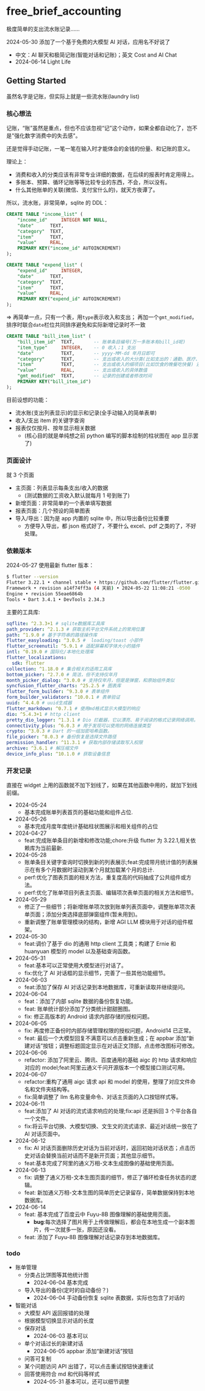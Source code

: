 # free_brief_accounting

极度简单的支出流水账记录……

2024-05-30 添加了一个基于免费的大模型 AI 对话，应用名不好说了

- 中文：AI 聊天和极简记账(智能对话和记账)；英文 Cost and AI Chat
- 2024-06-14 Light Life

## Getting Started

虽然名字是记账，但实际上就是一些流水账(laundry list)

### 核心想法

记账，“账”虽然是重点，但也不应该忽视“记”这个动作，如果全都自动化了，岂不是"强化数字消费中的失去感"。

还是觉得手动记账，一笔一笔在输入时才能体会的金钱的份量、和记账的意义。

理论上：

- 消费和收入的分类应该有非常专业详细的数据，在后续的报表时肯定用得上。
- 多账本、预算、循环记账等等比较专业的东西，不会，所以没有。
- 什么其他账单的关联(微信、支付宝什么的)，就天方夜谭了。

所以，流水账，非常简单，sqlite 的 DDL：

```sql
CREATE TABLE "income_list" (
	"income_id"	    INTEGER NOT NULL,
	"date"	    TEXT,
	"category"	TEXT,
	"item"	    TEXT,
	"value"	    REAL,
	PRIMARY KEY("income_id" AUTOINCREMENT)
);

CREATE TABLE "expend_list" (
	"expend_id"	    INTEGER,
	"date"	    TEXT,
	"category"	TEXT,
	"item"	    TEXT,
	"value"	    REAL,
	PRIMARY KEY("expend_id" AUTOINCREMENT)
);
```

=>
再简单一点，只有一个表，用`type`表示收入和支出；
再加一个`gmt_modified`，排序时联合`date`栏位共同排序避免和实际新增记录时不一致

```sql
CREATE TABLE "bill_item_list" (
	"bill_item_id"	TEXT, 		-- 账单条目编号(万一多账本有bill_id呢)
	"item_type"		INTEGER,	-- 0 收入；1 支出
	"date"	    	TEXT,		-- yyyy-MM-dd 年月日即可
	"category"		TEXT,		-- 支出或收入的大分类(比如支出的：通勤、医疗、饮食……)
	"item"	    	TEXT,		-- 支出或收入的细项目(比如饮食的晚餐吃快餐) 还可以有细节就再多个detail表
	"value"	    	REAL,		-- 支出或收入的具体数值
	"gmt_modified"	TEXT,		-- 记录的创建或者修改时间
	PRIMARY KEY("bill_item_id")
);
```

目前设想的功能：

- 流水账(支出列表显示)的显示和记录(全手动输入的简单表单)
- 收入/支出 item 的关键字查询
- 报表仅仅按月、按年显示相关数据
  - (核心目的就是单纯想之前 python 编写的脚本绘制的柱状图在 app 显示罢了)

### 页面设计

就 3 个页面

- 主页面：列表显示每条支出/收入的数据
  - (测试数据的工资收入默认就每月 1 号到账了)
- 新增页面：非常简单的一个表单填写数据
- 报表页面：几个预设的简单图表
- 导入/导出：因为是 app 内置的 sqlite 中，所以导出备份比较重要
  - 方便导入导出，都 json 格式好了，不要什么 excel、pdf 之类的了，不好处理。

### 依赖版本

2024-05-27 使用最新 flutter 版本：

```sh
$ flutter --version
Flutter 3.22.1 • channel stable • https://github.com/flutter/flutter.git
Framework • revision a14f74ff3a (4 天前) • 2024-05-22 11:08:21 -0500
Engine • revision 55eae6864b
Tools • Dart 3.4.1 • DevTools 2.34.3
```

主要的工具库:

```yaml
sqflite: ^2.3.3+1 # sqlite数据库工具库
path_provider: ^2.1.3 # 获取主机平台文件系统上的常用位置
path: ^1.9.0 # 基于字符串的路径操作库
flutter_easyloading: ^3.0.5 #  loading/toast 小部件
flutter_screenutil: ^5.9.1 # 适配屏幕和字体大小的插件
intl: ^0.19.0 # 国际化/本地化处理库
flutter_localizations:
  sdk: flutter
collection: ^1.18.0 # 集合相关的适用工具库
bottom_picker: ^2.7.0 # 简洁，但不支持仅年月
month_picker_dialog: ^3.0.0 # 支持仅年月，但是是弹窗，和原始组件类似
syncfusion_flutter_charts: ^25.2.5 # 图表库
flutter_form_builder: ^9.3.0 # 表单组件
form_builder_validators: ^10.0.1 # 表单验证
uuid: ^4.4.0 # uuid生成器
flutter_markdown: ^0.7.1 # 使用md格式显示大模型的响应
dio: ^5.4.3+1 # http client
pretty_dio_logger: ^1.3.1 # Dio 拦截器，它以漂亮、易于阅读的格式记录网络调用。
connectivity_plus: ^6.0.3 # 用于发现可以使用的网络连接类型
crypto: ^3.0.3 # Dart 的一组加密哈希函数。
file_picker: ^8.0.3 # 备份恢复是选择文件路径
permission_handler: ^11.3.1 # 获取内部存储读取写入权限
archive: ^3.6.1 # 解压缩文件
device_info_plus: ^10.1.0 # 获取设备信息
```

### 开发记录

直接在 widget 上用的函数就不加下划线了，如果在其他函数中用的，就加下划线前缀。

- 2024-05-24
  - 基本完成账单列表首页的基础功能和组件占位.
- 2024-05-26
  - 基本完成月度年度统计基础柱状图展示和相关组件的占位
- 2024-04-27
  - feat:完成账单条目的新增和修改功能;chore:升级 flutter 为 3.22.1,相关依赖库为当前最新.
- 2024-05-28
  - 账单条目关键字查询时切换到新的列表展示;feat:完成带月统计值的列表展示在有多个月数据时滚动到某个月就加载某个月的总计.
  - perf:优化了图表页面的相关方法，重复度高的代码抽成了公共组件或方法。
  - perf:优化了账单项目列表主页面、编辑项次表单页面的相关方法和细节。
- 2024-05-29
  - 修正了一些细节；将新增账单项次放到账单列表页面中，调整账单项次表单页面；添加分类选择底部弹窗组件(暂未用到)。
  - 重新调整了账单管理模块的结构，新增 AGI LLM 模块用于对话的组件框架。
- 2024-05-30
  - feat:调价了基于 dio 的通用 http client 工具类；构建了 Ernie 和 huanyuan 模型的 model 以及基础查询函数。
- 2024-05-31
  - feat:基本可以正常使用大模型进行对话了。
  - fix:优化了 AI 对话框的显示细节，完善了一些其他功能细节。
- 2024-06-03
  - feat:添加了保存 AI 对话记录到本地数据库，可重新读取并继续提问。
- 2024-06-04
  - feat：添加了内部 sqlite 数据的备份恢复功能。
  - feat: 账单统计部分添加了分类统计甜甜圈图。
  - fix: 修正高版本的 Android 请求内部存储的授权问题。
- 2024-06-05
  - fix: 再度修正备份时内部存储管理权限的授权问题，Android14 已正常。
  - feat: 最后一个大模型回复不满意可以点击重新生成；在 appbar 添加“新建对话”按钮；调整标题固定显示在对话正文顶部，点击修改图标可修改。
- 2024-06-06
  - refactor: 添加了阿里云、腾讯、百度通用的基础 aigc 的 http 请求和响应对应的 model;feat:阿里云通义千问开源版本一个模型接口测试可用。
- 2024-06-07
  - refactor:重构了通用 aigc 请求 api 和 model 的使用，整理了对应文件命名和文件夹结构等。
  - fix:简单调整了 llm 名称变量命令、对话主页面的入口按钮样式等。
- 2024-06-11
  - feat:添加了 AI 对话的流式请求响应的处理;fix:api 还是拆回 3 个平台各自一个文件。
  - fix:将云平台切换、大模型切换、文生文的流式请求、最近对话统一放在了 AI 对话页面中。
- 2024-06-12
  - fix: AI 对话页面删除历史对话为当前对话时，返回初始对话状态；点击历史对话会替换当前对话而不是新开页面；其他显示细节。
  - feat:基本完成了阿里的通义万相-文本生成图像的基础使用页面。
- 2024-06-13
  - fix: 调整了通义万相-文本生图页面的细节，修正了循环检查任务状态的逻辑。
  - feat: 新加通义万相-文本生图的简单历史记录留存，简单数据保持到本地数据库。
- 2024-06-14
  - feat: 基本完成了百度云中 Fuyu-8B 图像理解的基础使用页面。
    - **bug**:每次选择了图片用于上传做理解后，都会在本地生成一个副本图片，传一次就多一张，原因还没看。
  - feat: 添加了 Fuyu-8B 图像理解对话记录存到本地数据库。

### todo

- 账单管理
  - 分类占比饼图等其他统计图
    - 2024-06-04 基本完成
  - 导入导出的备份(定时的自动备份？)
    - 2024-06-04 手动备份恢复 sqlite 表数据，实际也包含了对话的
- 智能对话
  - 大模型 API 返回报错的处理
  - 根据模型切换显示对话的长度
  - 保存对话
    - 2024-06-03 基本可以
  - 单个对话过长的新建对话
    - 2024-06-05 appbar 添加“新建对话”按钮
  - 问答可复制
  - 某个问题访问 API 出错了，可以点击重试按钮快速重试
  - 回答使用符合 md 和代码等样式
    - 2024-05-31 基本可以，还可以细节调整
